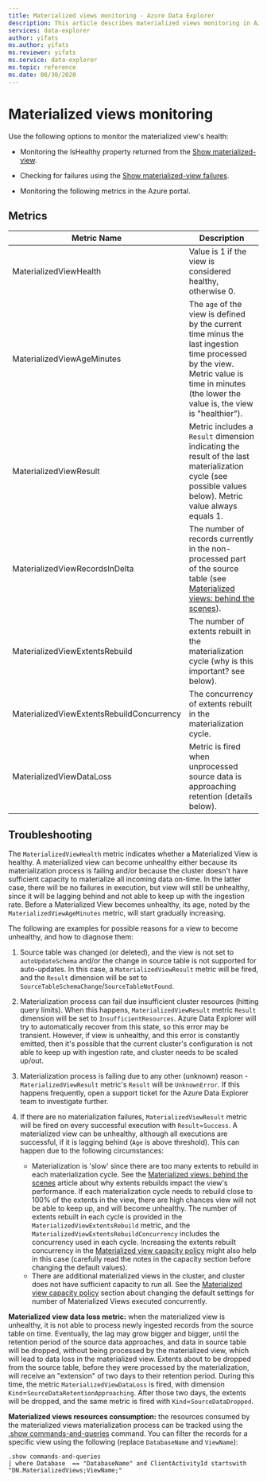 ```yaml
---
title: Materialized views monitoring - Azure Data Explorer
description: This article describes materialized views monitoring in Azure Data Explorer.
services: data-explorer
author: yifats
ms.author: yifats
ms.reviewer: yifats
ms.service: data-explorer
ms.topic: reference
ms.date: 08/30/2020
---
```

# Materialized views monitoring 

Use the following options to monitor the materialized view's health:

* Monitoring the IsHealthy property returned from the [Show materialized-view](materialized-view-show-commands.md#show-materialized-view).

* Checking for failures using the [Show materialized-view failures](materialized-view-show-commands.md#show-materialized-view-failures).

* Monitoring the following metrics in the Azure portal.

## Metrics

|Metric Name|Description
|----------------|---|
|MaterializedViewHealth|Value is 1 if the view is considered healthy, otherwise 0.|
|MaterializedViewAgeMinutes|The `age` of the view is defined by the current time minus the last ingestion time processed by the view. Metric value is time in minutes (the lower the value is, the view is "healthier").
|MaterializedViewResult|Metric includes a `Result` dimension indicating the result of the last materialization cycle (see possible values below). Metric value always equals 1.|
|MaterializedViewRecordsInDelta|The number of records currently in the non-processed part of the source table (see [Materialized views: behind the scenes](materialized-view-behind-the-scenes.md)).|
|MaterializedViewExtentsRebuild|The number of extents rebuilt in the materialization cycle (why is this important? see below).|
|MaterializedViewExtentsRebuildConcurrency|The concurrency of extents rebuilt in the materialization cycle.|
|MaterializedViewDataLoss|Metric is fired when unprocessed source data is approaching retention (details below).|

## Troubleshooting

The `MaterializedViewHealth` metric indicates whether a Materialized View is healthy.
A materialized view can become unhealthy either because its materialization process is failing
and/or because the cluster doesn't have sufficient capacity to materialize all incoming data on-time.
In the latter case, there will be no failures in execution, but view will still be unhealthy, since it will
be lagging behind and not able to keep up with the ingestion rate.
Before a Materialized View becomes unhealthy, its age, noted by the `MaterializedViewAgeMinutes` metric,
will start gradually increasing.

The following are examples for possible reasons for a view to become unhealthy, and how to diagnose them:

1. Source table was changed (or deleted), and the view is not set to `autoUpdateSchema` and/or the change in
source table is not supported for auto-updates. In this case, a `MaterializedViewResult` metric will be
fired, and the `Result` dimension will be set to `SourceTableSchemaChange`/`SourceTableNotFound`.

2. Materialization process can fail due insufficient cluster resources (hitting query limits).
When this happens, `MaterializedViewResult` metric `Result` dimension will be set to `InsufficientResources`.
Azure Data Explorer will try to automatically recover from this state, so this error may be transient.
However, if view is unhealthy, and this error is constantly emitted, then it's possible that the current cluster's configuration is not able to keep up with ingestion rate,
and cluster needs to be scaled up/out.

3. Materialization process is failing due to any other (unknown) reason -
`MaterializedViewResult` metric's `Result` will be `UnknownError`. If this happens frequently,
 open a support ticket for the Azure Data Explorer team to investigate further.

4. If there are no materialization failures, `MaterializedViewResult` metric will be fired on every successful execution with `Result`=`Success`.
A materialized view can be unhealthy, although all executions are successful,
if it is lagging behind (`Age` is above threshold). This can happen due to the following circumstances:
    * Materialization is 'slow' since there are too many extents to rebuild in each materialization cycle.
      See the [Materialized views: behind the scenes](materialized-view-behind-the-scenes.md) article about why extents rebuilds impact the view's performance.
If each materialization cycle needs to rebuild close to 100% of the extents in the view,
there are high chances view will not be able to keep up, and will become unhealthy.
The number of extents rebuilt in each cycle is provided in the `MaterializedViewExtentsRebuild` metric,
and the `MaterializedViewExtentsRebuildConcurrency` includes the concurrency used in each cycle.
Increasing the extents rebuilt concurrency in the [Materialized view capacity policy](materialized-view-policies.md#materialized-view-capacity-policy) might also help in this case (carefully read the notes in the capacity section before changing the default values).
    * There are additional materialized views in the cluster, and cluster does not have sufficient capacity 
to run all. See the [Materialized view capacity policy](materialized-view-policies.md#materialized-view-capacity-policy) section about changing the
default settings for number of Materialized Views executed concurrently.

**Materialized view data loss metric:** when the materialized view is unhealthy, it is not able to process newly ingested records from the source 
table on time. Eventually, the lag may grow bigger and bigger, until the retention period of the source data
approaches, and data in source table will be dropped, without being processed by the materialized view, 
which will lead to data loss in the materialized view. Extents about to be dropped from the source 
table, before they were processed by the materialization, will receive an "extension" of two days to their retention 
period. During this time, the metric `MaterializedViewDataLoss` is fired, with dimension
`Kind`=`SourceDataRetentionApproaching`. After those two days, the extents will be dropped, and the same 
metric is fired with `Kind`=`SourceDataDropped`.

**Materialized views resources consumption:** the resources consumed by the materialized views materialization process can be tracked using the [.show commands-and-queries](../commands-and-queries.md#show-commands-and-queries) command. You can filter the 
records for a specific view using the following (replace `DatabaseName` and `ViewName`):

<!-- csl -->
```
.show commands-and-queries 
| where Database  == "DatabaseName" and ClientActivityId startswith "DN.MaterializedViews;ViewName;"
```
